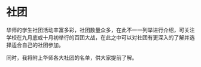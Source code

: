 # 社团
华师的学生社团活动丰富多彩，社团数量众多，在此不一一列举进行介绍，可关注学校在九月底或十月初举行的百团大战，在此之中可以对社团有更深入的了解并选择适合自己的社团参加。



同时，我将附上华师各大社团的名单，供大家提前了解。
